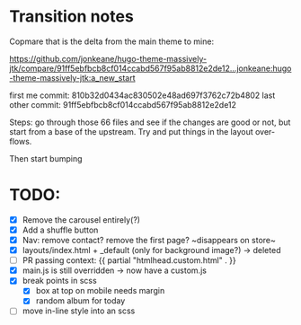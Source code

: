 # Transition notes

Copmare that is the delta from the main theme to mine:

https://github.com/jonkeane/hugo-theme-massively-jtk/compare/91ff5ebfbcb8cf014ccabd567f95ab8812e2de12...jonkeane:hugo-theme-massively-jtk:a_new_start

first me commit: 810b32d0434ac830502e48ad697f3762c72b4802
last other commit: 91ff5ebfbcb8cf014ccabd567f95ab8812e2de12

Steps: go through those 66 files and see if the changes are good or not, but start from a base of the upstream. Try and put things in the layout over-flows.

Then start bumping

# TODO:
- [x] Remove the carousel entirely(?)
- [x] Add a shuffle button
- [x] Nav: remove contact? remove the first page? ~disappears on store~
- [x] layouts/index.html + _default (only for background image?) -> deleted
- [ ] PR passing context: {{ partial "htmlhead.custom.html" . }}
- [x] main.js is still overridden -> now have a custom.js
- [x] break points in scss
  - [x] box at top on mobile needs margin
  - [x] random album for today 
- [ ] move in-line style into an scss